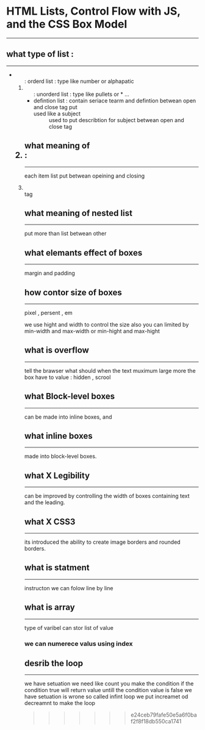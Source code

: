 # HTML Lists, Control Flow with JS, and the CSS Box Model
---------------------------
## what type of list :
---------
- <ol>: orderd list : type like number or alphapatic
- <ul>: unorderd list : type like pullets or * ...
- defintion list <d1>: contain seriace tearm and defintion betwean open and close tag put <dt>  used like a subject <dd> used to put describtion for subject betwean open and close tag 
## what meaning of <li>:
----------
each item list put betwean opeining and closing<li></li> tag

## what meaning of nested list 
-----------
put more than list betwean other 

## what elemants effect of boxes 
-------
margin and padding 

## how contor size of boxes 
------
pixel , persent , em 

we use hight and width to control the size also you can limited by min-width and max-width or min-hight and max-hight 

## what is overflow
-------
tell the brawser what should when the text muximum large more the box 
have to value : hidden , scrool

## what Block-level boxes
------------
 can be made into inline boxes, and
## what inline boxes 
---------
made into block-level boxes.
## what X Legibility 
-----------
can be improved by controlling the width of boxes containing text and the leading.
## what X CSS3 
-----------
its introduced the ability to create image borders and rounded borders.
## what is statment 
----------
instructon we can folow line by line 
## what is array 
-------
type of varibel can stor list of value
### we can numerece valus using index
## desrib the loop
-----
we have setuation we need like count you make the condition if the condition true will return value untill the condition value is false 
we have setuation is wrone so called infint loop
we put increamet od decreamnt to make the loop
>>>>>>> e24ceb79fafe50e5a6f0baf2f8f18db550ca1741
